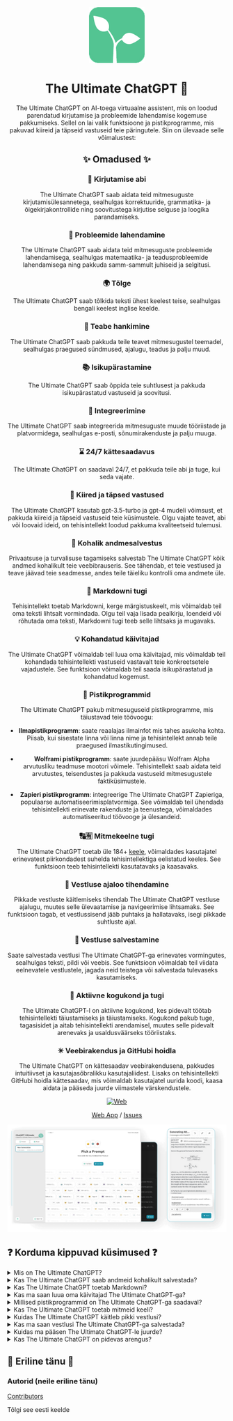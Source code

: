 <div align="center">
<img src="./../../docs/images/icon.png" alt="The Ultimate ChatGPT ikoon"/>

<h1 align="center">The Ultimate ChatGPT 🌟</h1>

The Ultimate ChatGPT on AI-toega virtuaalne assistent, mis on loodud parendatud kirjutamise ja probleemide lahendamise kogemuse pakkumiseks. Sellel on lai valik funktsioone ja pistikprogramme, mis pakuvad kiireid ja täpseid vastuseid teie päringutele. Siin on ülevaade selle võimalustest:

## ✨ Omadused ✨

### 📝 Kirjutamise abi
The Ultimate ChatGPT saab aidata teid mitmesuguste kirjutamisülesannetega, sealhulgas korrektuuride, grammatika- ja õigekirjakontrollide ning soovitustega kirjutise selguse ja loogika parandamiseks.

### 💭 Probleemide lahendamine
The Ultimate ChatGPT saab aidata teid mitmesuguste probleemide lahendamisega, sealhulgas matemaatika- ja teadusprobleemide lahendamisega ning pakkuda samm-sammult juhiseid ja selgitusi.

### 🌍 Tõlge
The Ultimate ChatGPT saab tõlkida teksti ühest keelest teise, sealhulgas bengali keelest inglise keelde.

### 📑 Teabe hankimine
The Ultimate ChatGPT saab pakkuda teile teavet mitmesugustel teemadel, sealhulgas praegused sündmused, ajalugu, teadus ja palju muud.

### 📚 Isikupärastamine
The Ultimate ChatGPT saab õppida teie suhtlusest ja pakkuda isikupärastatud vastuseid ja soovitusi.

### 📎 Integreerimine
The Ultimate ChatGPT saab integreerida mitmesuguste muude tööriistade ja platvormidega, sealhulgas e-posti, sõnumirakenduste ja palju muuga.

### ⌛ 24/7 kättesaadavus
The Ultimate ChatGPT on saadaval 24/7, et pakkuda teile abi ja tuge, kui seda vajate.

### 🚀 Kiired ja täpsed vastused

The Ultimate ChatGPT kasutab gpt-3.5-turbo ja gpt-4 mudeli võimsust, et pakkuda kiireid ja täpseid vastuseid teie küsimustele. Olgu vajate teavet, abi või loovaid ideid, on tehisintellekt loodud pakkuma kvaliteetseid tulemusi.

### 💾 Kohalik andmesalvestus

Privaatsuse ja turvalisuse tagamiseks salvestab The Ultimate ChatGPT kõik andmed kohalikult teie veebibrauseris. See tähendab, et teie vestlused ja teave jäävad teie seadmesse, andes teile täieliku kontrolli oma andmete üle.

### 🔢 Markdowni tugi

Tehisintellekt toetab Markdowni, kerge märgistuskeelt, mis võimaldab teil oma teksti lihtsalt vormindada. Olgu teil vaja lisada pealkirju, loendeid või rõhutada oma teksti, Markdowni tugi teeb selle lihtsaks ja mugavaks.

### 💡 Kohandatud käivitajad

The Ultimate ChatGPT võimaldab teil luua oma käivitajad, mis võimaldab teil kohandada tehisintellekti vastuseid vastavalt teie konkreetsetele vajadustele. See funktsioon võimaldab teil saada isikupärastatud ja kohandatud kogemust.

### 🔆 Pistikprogrammid

The Ultimate ChatGPT pakub mitmesuguseid pistikprogramme, mis täiustavad teie töövoogu:

- **Ilmapistikprogramm**: saate reaalajas ilmainfot mis tahes asukoha kohta. Piisab, kui sisestate linna või linna nime ja tehisintellekt annab teile praegused ilmastikutingimused.

- **Wolframi pistikprogramm**: saate juurdepääsu Wolfram Alpha arvutusliku teadmuse mootori võimele. Tehisintellekt saab aidata teid arvutustes, teisendustes ja pakkuda vastuseid mitmesugustele faktiküsimustele.

- **Zapieri pistikprogramm**: integreerige The Ultimate ChatGPT Zapieriga, populaarse automatiseerimisplatvormiga. See võimaldab teil ühendada tehisintellekti erinevate rakenduste ja teenustega, võimaldades automatiseeritud töövooge ja ülesandeid.

### 🔠🈶 Mitmekeelne tugi

The Ultimate ChatGPT toetab üle 184+ [keele](./SUPPORTED_LANGUAGES.md), võimaldades kasutajatel erinevatest piirkondadest suhelda tehisintellektiga eelistatud keeles. See funktsioon teeb tehisintellekti kasutatavaks ja kaasavaks.

### 💬 Vestluse ajaloo tihendamine

Pikkade vestluste käitlemiseks tihendab The Ultimate ChatGPT vestluse ajalugu, muutes selle ülevaatamise ja navigeerimise lihtsamaks. See funktsioon tagab, et vestlussisend jääb puhtaks ja hallatavaks, isegi pikkade suhtluste ajal.

### 📂 Vestluse salvestamine

Saate salvestada vestlusi The Ultimate ChatGPT-ga erinevates vormingutes, sealhulgas teksti, pildi või veebis. See funktsioon võimaldab teil viidata eelnevatele vestlustele, jagada neid teistega või salvestada tulevaseks kasutamiseks.

### 🔑 Aktiivne kogukond ja tugi

The Ultimate ChatGPT-l on aktiivne kogukond, kes pidevalt töötab tehisintellekti täiustamiseks ja täiustamiseks. Kogukond pakub tuge, tagasisidet ja aitab tehisintellekti arendamisel, muutes selle pidevalt arenevaks ja usaldusväärseks tööriistaks.

### ✳ Veebirakendus ja GitHubi hoidla

The Ultimate ChatGPT on kättesaadav veebirakendusena, pakkudes intuitiivset ja kasutajasõbralikku kasutajaliidest. Lisaks on tehisintellekti GitHubi hoidla kättesaadav, mis võimaldab kasutajatel uurida koodi, kaasa aidata ja pääseda juurde viimastele värskendustele.

[![Web][Web-image]][web-url]

[Web App](https://chatgpt.kiask.xyz/) / [Issues](https://github.com/ki-ask/The-Ultimate-ChatGPT/issues)

[web-url]: https://chatgpt.kiask.xyz
   
[download-url]: https://github.com/ki-ask/The-Ultimate-ChatGPT/releases

[Web-image]: https://img.shields.io/badge/Web-PWA-orange?logo=microsoftedge

![cover](./docs/images/cover.png)

</div>

## ❓ Korduma kippuvad küsimused ❓

<details>
<summary>Mis on The Ultimate ChatGPT?</summary>
The Ultimate ChatGPT on tehisintellektiga virtuaalne assistent, mis pakub kiireid ja täpseid vastuseid teie küsimustele ja pakub mitmesuguseid funktsioone ja pistikprogramme, et täiustada teie kirjutamist ja probleemide lahendamist.
</details>

<details>
<summary>Kas The Ultimate ChatGPT saab andmeid kohalikult salvestada?</summary>
Jah, The Ultimate ChatGPT saab kõik andmed salvestada kohalikult teie veebibrauseris, tagades privaatsuse ja turvalisuse.
</details>

<details>
<summary>Kas The Ultimate ChatGPT toetab Markdowni?</summary>
Jah, The Ultimate ChatGPT toetab Markdowni, mis võimaldab teil oma teksti vormindada ja luua rikkalikku sisu.
</details>

<details>
<summary>Kas ma saan luua oma käivitajad The Ultimate ChatGPT-ga?</summary>
Jah, saate luua oma käivitajad ja kohandada oma suhtlust The Ultimate ChatGPT-ga.
</details>

<details>
<summary>Millised pistikprogrammid on The Ultimate ChatGPT-ga saadaval?</summary>
The Ultimate ChatGPT pakub pistikprogramme, nagu ilm, Wolfram ja Zapier, et lihtsustada teie tööd ja pakkuda täiendavat funktsionaalsust.
</details>

<details>
<summary>Kas The Ultimate ChatGPT toetab mitmeid keeli?</summary>
Jah, The Ultimate ChatGPT sisaldab mitmeid keelte jaoks sisseehitatud käivitajaid, mis võimaldavad teil suhelda eelistatud keeles.
</details>

<details>
<summary>Kuidas The Ultimate ChatGPT käitleb pikki vestlusi?</summary>
The Ultimate ChatGPT tihendab vestluse ajalugu, et pikki vestlusi tõhusalt hallata ja pakkuda sujuvat kogemust.
</details>

<details>
<summary>Kas ma saan vestlusi The Ultimate ChatGPT-ga salvestada?</summary>
Jah, saate vestlusi salvestada teksti, pildi või veebi kaudu, kasutades KiAsk Share funktsiooni.
</details>

<details>
<summary>Kuidas ma pääsen The Ultimate ChatGPT-le juurde?</summary>
The Ultimate ChatGPT on saadaval veebirakendusena ja saate juurde pääseda ka GitHubi hoidlale, et saada tuge ja täiendavaid funktsioone.
</details>

<details>
<summary>Kas The Ultimate ChatGPT on pidevas arengus?</summary>
Jah, The Ultimate ChatGPT areneb pidevalt täienduste ja täiustustega ning sellel on aktiivne kogukond, mis aitab kaasa selle arengule.
</details>

## 🎉 Eriline tänu 🎉

### Autorid (neile eriline tänu)

[Contributors](https://github.com/Yidadaa/ChatGPT-Next-Web/graphs/contributors)

Tõlgi see eesti keelde